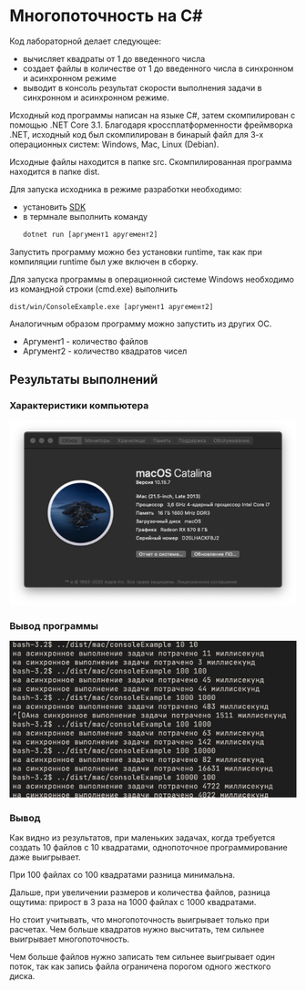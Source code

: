 # Многопоточность на C#
Код лабораторной делает следующее:
* вычисляет квадраты от 1 до введенного числа
* создает файлы в количестве от 1 до введенного числа в синхронном и асинхронном режиме
* выводит в консоль результат скорости выполнения задачи в синхронном и асинхронном режиме.

Исходный код программы написан на языке C#, затем скомпилирован с помощью .NET Core 3.1.
Благодаря кроссплатформенности фреймворка .NET, исходный код был скомпилирован в бинарый файл для 3-х операционных систем: Windows, Mac, Linux (Debian).

Исходные файлы находится в папке src.
Скомпилированная программа находится в папке dist.

Для запуска исходника в режиме разработки необходимо:
* установить [SDK](https://dotnet.microsoft.com/download/dotnet-core/thank-you/sdk-3.1.404-windows-x64-installer)
* в термнале выполнить команду
    ```sh
    dotnet run [аргумент1 аругемент2]
    ```

Запустить программу можно без установки runtime, так как при компиляции runtime был уже включен в сборку.

Для запуска программы в операционной системе Windows необходимо из командной строки (cmd.exe) выполнить
```
dist/win/ConsoleExample.exe [аргумент1 аругемент2]
```
Аналогичным образом программу можно запустить из других ОС.

* Аргумент1 - количество файлов
* Аргумент2 - количество квадратов чисел


## Результаты выполнений
### Характеристики компьютера
<center>
<img src="./spec.png" />
</center>


### Вывод программы
<center>
<img src="./banch.png" />
</center>

### Вывод
Как видно из результатов, при маленьких задачах, когда требуется создать 10 файлов с 10 квадратами, однопоточное программирование даже выигрывает.

При 100 файлах со 100 квадратами разница минимальна.

Дальше, при увеличении размеров и количества файлов, разница ощутима: прирост в 3 раза на 1000 файлах с 1000 квадратами.

Но стоит учитывать, что многопоточность выигрывает только при расчетах. Чем больше квадратов нужно высчитать, тем сильнее выигрывает многопоточность.

Чем больше файлов нужно записать тем сильнее выигрывает один поток, так как запись файла ограничена порогом одного жесткого диска.
